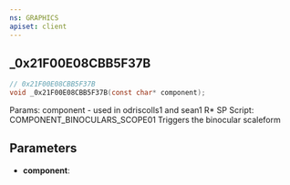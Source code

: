 ```yaml
---
ns: GRAPHICS
apiset: client
---
```

## _0x21F00E08CBB5F37B

```c
// 0x21F00E08CBB5F37B
void _0x21F00E08CBB5F37B(const char* component);
```

Params: component - used in odriscolls1 and sean1 R* SP Script: COMPONENT_BINOCULARS_SCOPE01
Triggers the binocular scaleform

## Parameters
* **component**: